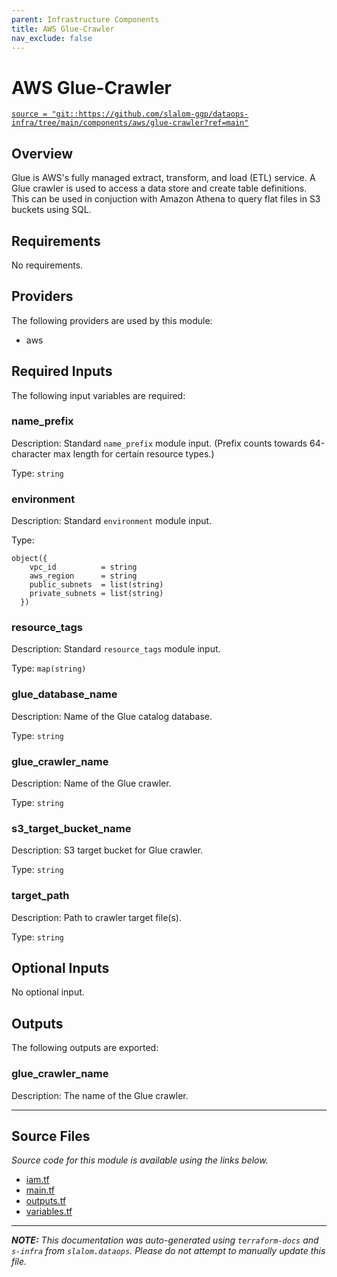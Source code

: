 ```yaml
---
parent: Infrastructure Components
title: AWS Glue-Crawler
nav_exclude: false
---
```

# AWS Glue-Crawler

[`source = "git::https://github.com/slalom-ggp/dataops-infra/tree/main/components/aws/glue-crawler?ref=main"`](https://github.com/slalom-ggp/dataops-infra/tree/main/components/aws/glue-crawler)

## Overview


Glue is AWS's fully managed extract, transform, and load (ETL) service.
A Glue crawler is used to access a data store and create table definitions.
This can be used in conjuction with Amazon Athena to query flat files in S3 buckets using SQL.

## Requirements

No requirements.

## Providers

The following providers are used by this module:

- aws

## Required Inputs

The following input variables are required:

### name\_prefix

Description: Standard `name_prefix` module input. (Prefix counts towards 64-character max length for certain resource types.)

Type: `string`

### environment

Description: Standard `environment` module input.

Type:

```hcl
object({
    vpc_id          = string
    aws_region      = string
    public_subnets  = list(string)
    private_subnets = list(string)
  })
```

### resource\_tags

Description: Standard `resource_tags` module input.

Type: `map(string)`

### glue\_database\_name

Description: Name of the Glue catalog database.

Type: `string`

### glue\_crawler\_name

Description: Name of the Glue crawler.

Type: `string`

### s3\_target\_bucket\_name

Description: S3 target bucket for Glue crawler.

Type: `string`

### target\_path

Description: Path to crawler target file(s).

Type: `string`

## Optional Inputs

No optional input.

## Outputs

The following outputs are exported:

### glue\_crawler\_name

Description: The name of the Glue crawler.

---------------------

## Source Files

_Source code for this module is available using the links below._

* [iam.tf](https://github.com/slalom-ggp/dataops-infra/tree/main//components/aws/glue-crawler/iam.tf)
* [main.tf](https://github.com/slalom-ggp/dataops-infra/tree/main//components/aws/glue-crawler/main.tf)
* [outputs.tf](https://github.com/slalom-ggp/dataops-infra/tree/main//components/aws/glue-crawler/outputs.tf)
* [variables.tf](https://github.com/slalom-ggp/dataops-infra/tree/main//components/aws/glue-crawler/variables.tf)

---------------------

_**NOTE:** This documentation was auto-generated using
`terraform-docs` and `s-infra` from `slalom.dataops`.
Please do not attempt to manually update this file._
